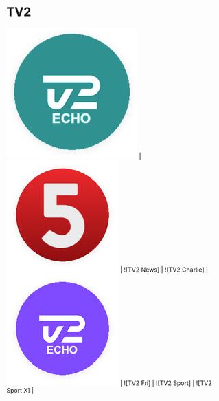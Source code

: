 # TV2 

![TV2 Play] | ![TV2] | ![TV2 News] | ![TV2 Charlie] |
![TV2 Echo] | ![TV2 Fri] | ![TV2 Sport] | ![TV2 Sport X] |


[TV2 Echo]:https://github.com/makmango/Pichgos/blob/main/DK/TV2/Echo.png
[TV2 Play]:https://github.com/makmango/Pichgos/blob/main/DK/TV2/FRI.png
[TV2]: https://github.com/makmango/Pichgos/blob/main/DK/TV2/kanal5.png
